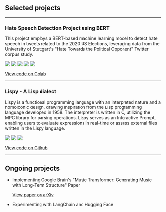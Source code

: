 ## Selected projects

---

### Hate Speech Detection Project using BERT

This project employs a BERT-based machine learning model to detect hate speech in tweets related to the 2020 US Elections, leveraging data from the University of Stuttgart's "Hate Towards the Political Opponent" Twitter corpus study.

[![](https://img.shields.io/badge/Python-white?logo=Python)](#) [![](https://img.shields.io/badge/Jupyter-white?logo=Jupyter)](#) [![](https://img.shields.io/badge/TensorFlow-white?logo=TensorFlow)](#) [![](https://img.shields.io/badge/Twitter-white?logo=Twitter)](#) [![](https://img.shields.io/badge/HuggingFace_Transformers-white?logo=huggingface)](#) 

[View code on Colab](https://colab.research.google.com/drive/1tQn7tqIy0zk_souxfbxVYLTg2k-O3sQ3?usp=sharing)

---

### Lispy - A Lisp dialect

Lispy is a functional programming language with an interpreted nature and a homoiconic design, drawing inspiration from the Lisp programming language developed in 1958. The interpreter is written in C, utilizing the MPC library for parsing operations. Lispy serves as an Interactive Prompt, enabling users to evaluate expressions in real-time or assess external files written in the Lispy language.

[![](https://img.shields.io/badge/C-white?logo=C)](#) [![](https://img.shields.io/badge/Lisp-white?logo=Lisp)](#) [![](https://img.shields.io/badge/Ubuntu-white?logo=ubuntu)](#)

[View code on Github](https://github.com/agustoslu/lispy)

---

## Ongoing projects

- Implementing Google Brain's "Music Transformer: Generating Music with Long-Term Structure" Paper 

  [View paper on arXiv](https://arxiv.org/abs/1809.04281)

- Experimenting with LangChain and Hugging Face
